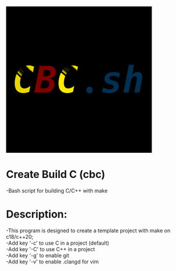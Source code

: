 ![](img/cbc_lg.png)
# Create Build C (cbc)
 -Bash script for building C/C++ with make
# Description: 
 -This program is designed to create a template project with make on c18/c++20;
 <br>-Add key '-c'   to use C in a project (default)
 <br>-Add key '-C' to use C++ in a project
 <br>-Add key '-g' to enable git
 <br>-Add key '-v' to enable .clangd for vim
